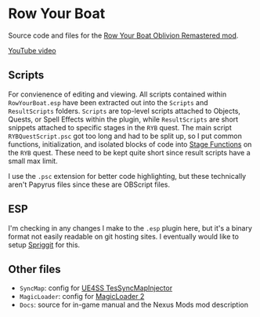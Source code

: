 # Row Your Boat

Source code and files for the [Row Your Boat Oblivion Remastered
mod](https://www.nexusmods.com/oblivionremastered/mods/4273).

[YouTube video](https://youtu.be/SE55cqIZNp4)

## Scripts

For convienence of editing and viewing. All scripts contained within `RowYourBoat.esp` have been extracted out into the
`Scripts` and `ResultScripts` folders. `Scripts` are top-level scripts attached to Objects, Quests, or Spell Effects
within the plugin, while `ResultScripts` are short snippets attached to specific stages in the `RYB` quest. The main
script `RYBQuestScript.psc` got too long and had to be split up, so I put common functions, initialization, and isolated
blocks of code into [Stage Functions](https://cs.uesp.net/wiki/Category:Stage_Functions) on the `RYB` quest. These need
to be kept quite short since result scripts have a small max limit.

I use the `.psc` extension for better code highlighting, but these technically aren't Papyrus files since these are
OBScript files.

## ESP

I'm checking in any changes I make to the `.esp` plugin here, but it's a binary format not easily readable on git
hosting sites. I eventually would like to setup [Spriggit](https://github.com/Mutagen-Modding/Spriggit) for this.

## Other files

- `SyncMap`: config for [UE4SS TesSyncMapInjector](https://www.nexusmods.com/oblivionremastered/mods/1272)
- `MagicLoader`: config for [MagicLoader 2](https://www.nexusmods.com/oblivionremastered/mods/1966)
- `Docs`: source for in-game manual and the Nexus Mods mod description